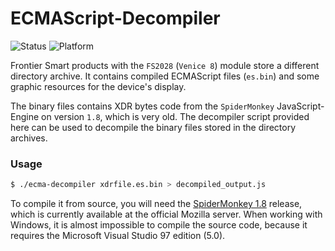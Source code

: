 # ECMAScript-Decompiler

![Status](https://img.shields.io:/static/v1?label=Status&message=LAST-STAGE&color=grey)
![Platform](https://img.shields.io:/static/v1?label=Platforms&message=UNIX|Windows&color=yellowgreen)

Frontier Smart products with the `FS2028` (`Venice 8`) module store a different directory archive. It contains compiled ECMAScript files (`es.bin`) and some graphic resources for the device's display. 

The binary files contains XDR bytes code from the `SpiderMonkey` JavaScript-Engine on version `1.8`, which is very old. The decompiler script provided here can be used to decompile the binary files stored in the directory archives. 

### Usage

````sh
$ ./ecma-decompiler xdrfile.es.bin > decompiled_output.js
````

To compile it from source, you will need the [SpiderMonkey 1.8](http://ftp.mozilla.org/pub/mozilla.org/js/js-1.8.0-rc1.tar.gz) release, which is currently available at the official Mozilla server. When working with Windows, it is almost impossible to compile the source code, because it requires the Microsoft Visual Studio 97 edition (5.0). 

